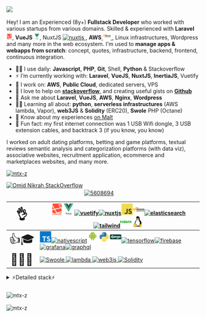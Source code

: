 ![](https://mtx.io/assets/github.png)

Hey! I am an Experienced (8y+) **Fullstack Developer** who worked with various startups from various domains. Skilled & experienced with 
**Laravel** <a href="https://laravel.com/" target="_blank" rel="noreferrer"><img src="https://raw.githubusercontent.com/devicons/devicon/master/icons/laravel/laravel-plain-wordmark.svg" alt="laravel" width="15" height="15"/></a>, 
**VueJS** <a href="https://vuejs.org/" target="_blank" rel="noreferrer"> <img src="https://raw.githubusercontent.com/devicons/devicon/master/icons/vuejs/vuejs-original-wordmark.svg" alt="vuejs" width="15" height="15"/></a>, 
NuxtJS <a href="https://nuxtjs.org/" target="_blank" rel="noreferrer"> <img src="https://www.vectorlogo.zone/logos/nuxtjs/nuxtjs-icon.svg" alt="nuxtjs" width="15" height="15"/> </a>,
**AWS**<a href="https://aws.amazon.com" target="_blank" rel="noreferrer"> <img src="https://raw.githubusercontent.com/devicons/devicon/master/icons/amazonwebservices/amazonwebservices-original-wordmark.svg" alt="aws" width="20" height="20"/> </a>
, Linux infrastructures, Wordpress and many more in the web ecosystem. I'm used
to **manage apps & webapps from scratch**: concept, quotes, infrastructure, backend, frontend, continuous integration.


- 👨‍💻 I use daily: **Javascript**, **PHP**, **Git**, Shell, **Python** & Stackoverflow
- ⚡️ I’m currently working with: **Laravel**, **VueJS**, **NuxtJS**, **InertiaJS**, Vuetify
- 🚀 I work on: **AWS**, **Public Cloud**, dedicated servers, VPS
- 🤝 I love to help on **[stackoverflow](https://stackoverflow.com/users/5608694/mtxz)**, and creating useful gists on **[Github](https://gist.github.com/mtx-z)**
- 💬 Ask me about **Laravel**, **VueJS**, **AWS**, **Nginx**, **Wordpress**
- 👨‍🔬 Learning all about: **python**, **serverless infrastructures** (AWS lambda, Vapor), **web3JS** & **Solidity** (ERC20), **Swole** PHP (Octane)
- 📄 Know about my experiences [on Malt](https://www.malt.fr/profile/mathieuloiseau1)
- 😬 Fun fact: my first internet connection was 1 USB Wifi dongle, 3 USB extension cables, and backtrack 3 (if you know, you
  know)

I worked on adult dating platforms, betting and game platforms, textual reviews semantic analysis and categorization platforms (with data viz), associative websites, recruitment application, ecommerce and marketplaces websites, and many more.


<p align="left"> 
<a href="https://github.com/ryo-ma/github-profile-trophy"><img src="https://github-profile-trophy.vercel.app/?username=mtx-z&rank=SSS,SS,S,AAA,AA,A,B,C&theme=gruvbox" alt="mtx-z" /></a> </p>

<p align="left">

[![Omid Nikrah StackOverflow](https://github-readme-stackoverflow.vercel.app/?userID=5608694&layout=compact&theme=dark)](https://stackoverflow.com/users/5608694/mtx-z)
<a href="https://stackoverflow.com/users/5608694" target="blank"><img align="top" style="margin-top:20px" src="https://raw.githubusercontent.com/rahuldkjain/github-profile-readme-generator/master/src/images/icons/Social/stack-overflow.svg" alt="5608694" height="30" width="40" /></a>
</p>

| <span align="left" style="font-size:30px">👌</span> | <a href="https://laravel.com/" target="_blank" rel="noreferrer"><img src="https://raw.githubusercontent.com/devicons/devicon/master/icons/laravel/laravel-plain-wordmark.svg" alt="laravel" width="30" height="30"></a><a href="https://vuejs.org/" target="_blank" rel="noreferrer"><img src="https://raw.githubusercontent.com/devicons/devicon/master/icons/vuejs/vuejs-original-wordmark.svg" alt="vuejs" width="30" height="30"></a><a href="https://vuetifyjs.com/en/" target="_blank" rel="noreferrer"><img src="https://bestofjs.org/logos/vuetify.svg" alt="vuetify" width="30" height="30"></a><a href="https://nuxtjs.org/" target="_blank" rel="noreferrer"><img src="https://www.vectorlogo.zone/logos/nuxtjs/nuxtjs-icon.svg" alt="nuxtjs" width="30" height="30"></a><a href="https://developer.mozilla.org/en-US/docs/Web/JavaScript" target="_blank" rel="noreferrer"><img src="https://raw.githubusercontent.com/devicons/devicon/master/icons/javascript/javascript-original.svg" alt="javascript" width="30" height="30"></a><a href="https://aws.amazon.com" target="_blank" rel="noreferrer"><img src="https://raw.githubusercontent.com/devicons/devicon/master/icons/amazonwebservices/amazonwebservices-original-wordmark.svg" alt="aws" width="30" height="30"></a><a href="https://www.elastic.co" target="_blank" rel="noreferrer"><img src="https://www.vectorlogo.zone/logos/elastic/elastic-icon.svg" alt="elasticsearch" width="30" height="30"></a><a href="https://tailwindcss.com/" target="_blank" rel="noreferrer"><img src="https://www.vectorlogo.zone/logos/tailwindcss/tailwindcss-icon.svg" alt="tailwind" width="30" height="30"></a><a href="https://www.nginx.com" target="_blank" rel="noreferrer"><img src="https://raw.githubusercontent.com/devicons/devicon/master/icons/nginx/nginx-original.svg" alt="nginx" width="30" height="30"></a><a href="https://www.linux.org/" target="_blank" rel="noreferrer"><img src="https://raw.githubusercontent.com/devicons/devicon/master/icons/linux/linux-original.svg" alt="linux" width="30" height="30"></a> |
| :---: | --- |
| <span style="font-size: 30px;">👍‍🎓</span> | <a href="https://www.typescriptlang.org/" target="_blank" rel="noreferrer"><img src="https://raw.githubusercontent.com/devicons/devicon/master/icons/typescript/typescript-original.svg" alt="typescript" width="30" height="30"></a><a href="https://nativescript.org/" target="_blank" rel="noreferrer"><img src="https://raw.githubusercontent.com/detain/svg-logos/780f25886640cef088af994181646db2f6b1a3f8/svg/nativescript.svg" alt="nativescript" width="30" height="30"></a><a href="https://developer.android.com" target="_blank" rel="noreferrer"><img src="https://raw.githubusercontent.com/devicons/devicon/master/icons/android/android-original-wordmark.svg" alt="android" width="30" height="30"></a><a href="https://www.python.org" target="_blank" rel="noreferrer"><img src="https://raw.githubusercontent.com/devicons/devicon/master/icons/python/python-original.svg" alt="python" width="30" height="30"></a><a href="https://www.djangoproject.com/" target="_blank" rel="noreferrer"><img src="https://raw.githubusercontent.com/devicons/devicon/master/icons/django/django-original.svg" alt="django" width="30" height="30"></a><a href="https://www.tensorflow.org" target="_blank" rel="noreferrer"><img src="https://www.vectorlogo.zone/logos/tensorflow/tensorflow-icon.svg" alt="tensorflow" width="30" height="30"></a><a href="https://firebase.google.com/" target="_blank" rel="noreferrer"><img src="https://www.vectorlogo.zone/logos/firebase/firebase-icon.svg" alt="firebase" width="30" height="30"></a><a href="https://grafana.com" target="_blank" rel="noreferrer"><img src="https://www.vectorlogo.zone/logos/grafana/grafana-icon.svg" alt="grafana" width="30" height="30"></a><a href="https://graphql.org" target="_blank" rel="noreferrer"><img src="https://www.vectorlogo.zone/logos/graphql/graphql-icon.svg" alt="graphql" width="30" height="30"></a>
| <span style="font-size: 30px;">👨‍🔬‍🚀</span> | <a href="https://github.com/openswoole/swoole-src" target="_blank" rel="noreferrer"> <img src="https://camo.githubusercontent.com/446805a10430b10345bb1d17c18a12879838dc26304b5d5d6cb7b08860308317/68747470733a2f2f6f70656e73776f6f6c652e636f6d2f696d616765732f73776f6f6c652d6c6f676f2e737667" alt="Swoole" width="50" height="40"/> </a> <a href="https://aws.amazon.com/fr/lambda/" target="_blank" rel="noreferrer"> <img src="https://cdn.worldvectorlogo.com/logos/aws-lambda-1.svg" alt="lambda" width="30" height="30"/> </a> <a href="https://web3js.readthedocs.io/en/v1.7.0/" target="_blank" rel="noreferrer"> <img src="https://repository-images.githubusercontent.com/24655114/c71c5800-6a8c-11e9-9117-8ec357c9f69e" alt="web3js" width="30" height="30"/> </a> <a href="https://docs.soliditylang.org/en/v0.8.11/" target="_blank" rel="noreferrer"> <img src="https://upload.wikimedia.org/wikipedia/commons/thumb/9/98/Solidity_logo.svg/1200px-Solidity_logo.svg.png" alt="Solidity" width="30" height="30"/> </a>

<details><summary>⚡Detailed stack⚡</summary>
<p>

### Backend: ###

- Laravel
    - micro-services (Vapor/Lambda, SQS) et multi-instances (API, workers/queues, VCS composer), Lumen
    - Authentication: Passport Oauth2, Auth0, Sanctum, Socialite, SSO multi-app
    - Stripe (Cashier, abonnement recurent, single time payment, gestion multi carte), Paypal, PaySafeCard, Bitcoin
      gateway
    - Tests: unit, Dusk

### Frontend: ###

- VueJS 2 & 3
    - Server Side Rendering, Progressive Web App, Single Page Application
    - NuxtJS
    - IntertiaJS (Jetstream)
- Vuetify, Material UI, Styled components
- Tailwind, Bootstrap, SASS, Flexbox
- ES6, TypeScript
- Webpack

### API ###

- REST API (private with authentication [oauth2, jwt...], or public [rate limitating, IP restriction...])
- Fractal
- Swagger documentation
- GraphQL (Lighthouse)
- Wordpress & Woocommerce REST APIs

### AWS Devops ###

- Full scallable CI/CD Elastic Beanstalk
    - EC2, RDS, SQS, Cloudfront, API Gateway, IAM, CloudWatch, code pipeline, code build
    - Fully scallable:
        - Frontend with Cloudfront
        - RDS Database with replicas
        - Load-balanced and failover EC2 instances maanged by Beanstalk for APIs and Workers
        - Continuous integration and development with CodeBuid and CodePipeline
- scallable EC2s with external CI/CD

### Linux Devops ###

- Custom Ansible, standalone install from sources
    - PHP 8: OPcache, FastCGI cache mounted in RAM, multiple parallel versions
    - MySQL: MariaDB, MySQLTuner
    - Nginx: reverse proxy (load balancing, failover), high-performa, CSP headers, caching headers, REDIS cache, SSL
      let's encrypt auto-renew, Google Pagespeed module, HTTP3 QUIC
    - Security: OWASP (ModSecurity), fail2ban (custom jails), UFW/iptables firewall, ClamV, Cisofy Lynis, rootkit
      detection, user & group proper management
    - nvm, pyenv, bash script
    - RSYNC incremental local and remote backup (remotely initiaized, multi destination, slack alerting...)
    - Amplify, Graylog, logz.io
    - VPS, dédié et public cloud

### CI/CD ###

- AWS Beanstalk
- Github actionsB
- uddy
- Envoyer/Forge
- Circle CI

### Wordpress ###

- Sage (ES6, blade, composer, webpack, Yarn)
- custom plugin
- Gutemberg ACF blocks custom
- WP/Woocommerce REST APIs (VueJS/ES6 frontend components)
- custom payment gateways
- WP CLI


</p>
</details>


###  

<!-- profile views -->
<!--<p align="left"> <img src="https://komarev.com/ghpvc/?username=mtx-z&label=Profile%20views&color=0e75b6&style=flat" alt="mtx-z" /> </p> -->


<p><img align="center" src="https://github-readme-stats.vercel.app/api?username=mtx-z&show_icons=true&locale=en&hide=prs&count_private=true" alt="mtx-z" /></p>

<p><img align="center" src="https://github-readme-streak-stats.herokuapp.com/?user=mtx-z&" alt="mtx-z" /></p>